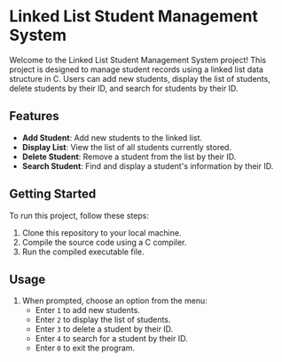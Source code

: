 # Linked List Student Management System

Welcome to the Linked List Student Management System project! This project is designed to manage student records using a linked list data structure in C. Users can add new students, display the list of students, delete students by their ID, and search for students by their ID.

## Features

- **Add Student**: Add new students to the linked list.
- **Display List**: View the list of all students currently stored.
- **Delete Student**: Remove a student from the list by their ID.
- **Search Student**: Find and display a student's information by their ID.

## Getting Started

To run this project, follow these steps:

1. Clone this repository to your local machine.
2. Compile the source code using a C compiler.
3. Run the compiled executable file.

## Usage

1. When prompted, choose an option from the menu:
   - Enter `1` to add new students.
   - Enter `2` to display the list of students.
   - Enter `3` to delete a student by their ID.
   - Enter `4` to search for a student by their ID.
   - Enter `0` to exit the program.

